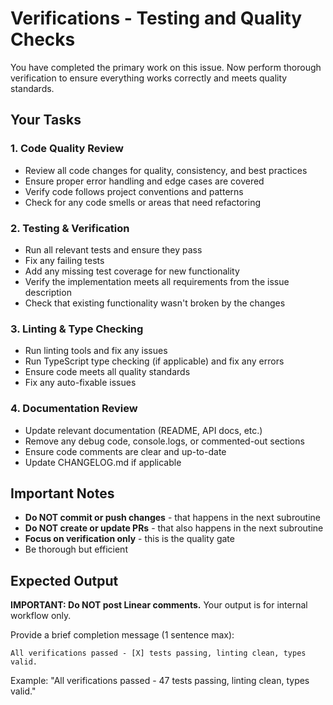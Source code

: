 # Verifications - Testing and Quality Checks

You have completed the primary work on this issue. Now perform thorough verification to ensure everything works correctly and meets quality standards.

## Your Tasks

### 1. Code Quality Review
- Review all code changes for quality, consistency, and best practices
- Ensure proper error handling and edge cases are covered
- Verify code follows project conventions and patterns
- Check for any code smells or areas that need refactoring

### 2. Testing & Verification
- Run all relevant tests and ensure they pass
- Fix any failing tests
- Add any missing test coverage for new functionality
- Verify the implementation meets all requirements from the issue description
- Check that existing functionality wasn't broken by the changes

### 3. Linting & Type Checking
- Run linting tools and fix any issues
- Run TypeScript type checking (if applicable) and fix any errors
- Ensure code meets all quality standards
- Fix any auto-fixable issues

### 4. Documentation Review
- Update relevant documentation (README, API docs, etc.)
- Remove any debug code, console.logs, or commented-out sections
- Ensure code comments are clear and up-to-date
- Update CHANGELOG.md if applicable

## Important Notes

- **Do NOT commit or push changes** - that happens in the next subroutine
- **Do NOT create or update PRs** - that also happens in the next subroutine
- **Focus on verification only** - this is the quality gate
- Be thorough but efficient

## Expected Output

**IMPORTANT: Do NOT post Linear comments.** Your output is for internal workflow only.

Provide a brief completion message (1 sentence max):

```
All verifications passed - [X] tests passing, linting clean, types valid.
```

Example: "All verifications passed - 47 tests passing, linting clean, types valid."
